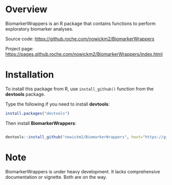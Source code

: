 

# Overview

BiomarkerWrappers is an R package that contains functions to perform exploratory biomarker analyses.

Source code: https://github.roche.com/nowickm2/BiomarkerWrappers

Project page: https://pages.github.roche.com/nowickm2/BiomarkerWrappers/index.html



# Installation

To install this package from R, use `install_github()` function from the **devtools** package.

Type the following if you need to install **devtools**:

``` r
install.packages("devtools")

```



Then install **BiomarkerWrappers**:

``` r

devtools::install_github("nowickm2/BiomarkerWrappers", host="https://github.roche.com/api/v3")

```


# Note 

BiomarkerWrappers is under heavy development. It lacks comprehensive documentation or vignette. Both are on the way. 
